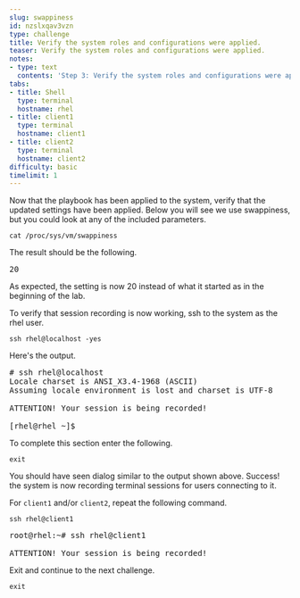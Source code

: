 ```yaml
---
slug: swappiness
id: nzslxqav3vzn
type: challenge
title: Verify the system roles and configurations were applied.
teaser: Verify the system roles and configurations were applied.
notes:
- type: text
  contents: 'Step 3: Verify the system roles and configurations were applied.'
tabs:
- title: Shell
  type: terminal
  hostname: rhel
- title: client1
  type: terminal
  hostname: client1
- title: client2
  type: terminal
  hostname: client2
difficulty: basic
timelimit: 1
---
```

Now that the playbook has been applied to the system, verify that the updated settings have been applied. Below you will see we use swappiness, but you could look at any of the included parameters.
```
cat /proc/sys/vm/swappiness
```
The result should be the following.
<pre>
20
</pre>
As expected, the setting is now 20 instead of what it started as in the beginning of the lab.

To verify that session recording is now working, ssh to the system as the rhel user.
```
ssh rhel@localhost -yes
```
Here's the output.
<pre>
# ssh rhel@localhost
Locale charset is ANSI_X3.4-1968 (ASCII)
Assuming locale environment is lost and charset is UTF-8

ATTENTION! Your session is being recorded!

[rhel@rhel ~]$ 
</pre>
To complete this section enter the following.
```
exit
```
You should have seen dialog similar to the output shown above. Success! the system is now recording terminal sessions for users connecting to it.

For `client1` and/or `client2`, repeat the following command.
```
ssh rhel@client1
```
<pre>
root@rhel:~# ssh rhel@client1

ATTENTION! Your session is being recorded!
</pre>
Exit and continue to the next challenge.
```
exit
```